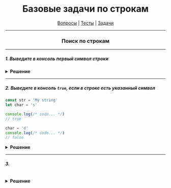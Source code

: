 <div align="center">

# Базовые задачи по строкам

[Вопросы](https://github.com/dollaween/javascript-questions)
|
[Тесты](https://github.com/dollaween/javascript-tests)
|
[Задачи](https://github.com/dollaween/javascript-tasks)

</div>

---

<div align="center">

### Поиск по строкам

</div>

---

##### 1. Выведите в консоль первый символ строки

<details><summary><b>Решение</b></summary>
<p>

```javascript
const str = 'My string'
console.log(str[0])
console.log(str.charAt(0))
```

</p>
</details>

---

##### 2. Выведите в консоль `true`, если в строке есть указанный символ

```javascript
const str = 'My string'
let char = 's'

console.log(/* code... */)
// true

char = 'd'
console.log(/* code... */)
// false
```

<details><summary><b>Решение</b></summary>
<p>

```javascript
str.includes(str, char)
```

</p>
</details>

---

##### 3. 

```javascript

```

<details><summary><b>Решение</b></summary>
<p>

```javascript

```

</p>
</details>
